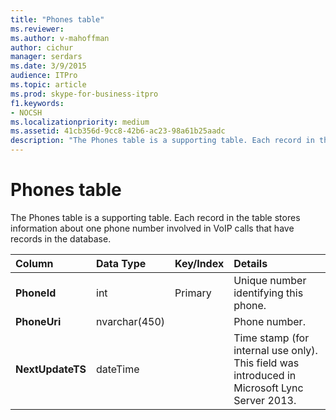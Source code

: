 ```yaml
---
title: "Phones table"
ms.reviewer: 
ms.author: v-mahoffman
author: cichur
manager: serdars
ms.date: 3/9/2015
audience: ITPro
ms.topic: article
ms.prod: skype-for-business-itpro
f1.keywords:
- NOCSH
ms.localizationpriority: medium
ms.assetid: 41cb356d-9cc8-42b6-ac23-98a61b25aadc
description: "The Phones table is a supporting table. Each record in the table stores information about one phone number involved in VoIP calls that have records in the database."
---
```


# Phones table
 
The Phones table is a supporting table. Each record in the table stores information about one phone number involved in VoIP calls that have records in the database.
  
|**Column**|**Data Type**|**Key/Index**|**Details**|
|:-----|:-----|:-----|:-----|
|**PhoneId** <br/> |int  <br/> |Primary  <br/> |Unique number identifying this phone.  <br/> |
|**PhoneUri** <br/> |nvarchar(450)  <br/> | <br/> |Phone number.  <br/> |
|**NextUpdateTS** <br/> |dateTime  <br/> ||Time stamp (for internal use only).  <br/> This field was introduced in Microsoft Lync Server 2013.  <br/> |
   

